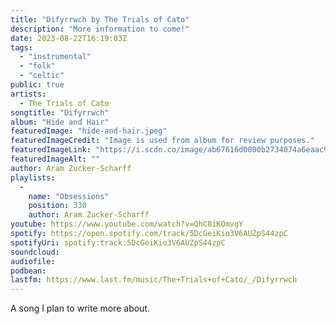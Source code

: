 ```yaml
---
title: "Difyrrwch by The Trials of Cato"
description: "More information to come!"
date: 2023-08-22T16:19:03Z
tags:
  - "instrumental"
  - "folk"
  - "celtic"
public: true
artists:
  - The Trials of Cato
songtitle: "Difyrrwch"
album: "Hide and Hair"
featuredImage: "hide-and-hair.jpeg"
featuredImageCredit: "Image is used from album for review purposes."
featuredImageLink: "https://i.scdn.co/image/ab67616d0000b2734074a6eaac917b17200ddfe1"
featuredImageAlt: ""
author: Aram Zucker-Scharff
playlists:
  -
    name: "Obsessions"
    position: 330
    author: Aram Zucker-Scharff
youtube: https://www.youtube.com/watch?v=QhC8iKOmvgY
spotify: https://open.spotify.com/track/5DcGeiKio3V6AUZpS44zpC
spotifyUri: spotify:track:5DcGeiKio3V6AUZpS44zpC
soundcloud:
audiofile:
podbean:
lastfm: https://www.last.fm/music/The+Trials+of+Cato/_/Difyrrwch
---
```


A song I plan to write more about.
		